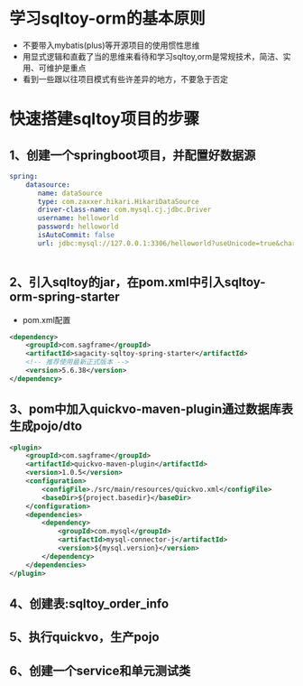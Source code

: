 # 学习sqltoy-orm的基本原则
* 不要带入mybatis(plus)等开源项目的使用惯性思维
* 用显式逻辑和直截了当的思维来看待和学习sqltoy,orm是常规技术，简洁、实用、可维护是重点
* 看到一些跟以往项目模式有些许差异的地方，不要急于否定

# 快速搭建sqltoy项目的步骤

## 1、创建一个springboot项目，并配置好数据源

```yml
spring:
    datasource:
       name: dataSource
       type: com.zaxxer.hikari.HikariDataSource
       driver-class-name: com.mysql.cj.jdbc.Driver
       username: helloworld
       password: helloworld
       isAutoCommit: false
       url: jdbc:mysql://127.0.0.1:3306/helloworld?useUnicode=true&characterEncoding=utf-8&serverTimezone=GMT%2B8&useSSL=false&allowPublicKeyRetrieval=true
  
```

## 2、引入sqltoy的jar，在pom.xml中引入sqltoy-orm-spring-starter
* pom.xml配置

```xml
<dependency>
	<groupId>com.sagframe</groupId>
	<artifactId>sagacity-sqltoy-spring-starter</artifactId>
	<!-- 推荐使用最新正式版本 -->
	<version>5.6.38</version>
</dependency>
```
## 3、pom中加入quickvo-maven-plugin通过数据库表生成pojo/dto
```xml
<plugin>
	<groupId>com.sagframe</groupId>
	<artifactId>quickvo-maven-plugin</artifactId>
	<version>1.0.5</version>
	<configuration>
		<configFile>./src/main/resources/quickvo.xml</configFile>
		<baseDir>${project.basedir}</baseDir>
	</configuration>
	<dependencies>
		<dependency>
			<groupId>com.mysql</groupId>
			<artifactId>mysql-connector-j</artifactId>
			<version>${mysql.version}</version>
		</dependency>
	</dependencies>
</plugin>
```
## 4、创建表:sqltoy_order_info
## 5、执行quickvo，生产pojo


## 6、创建一个service和单元测试类